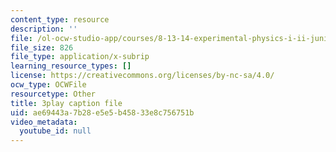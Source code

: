 ```yaml
---
content_type: resource
description: ''
file: /ol-ocw-studio-app/courses/8-13-14-experimental-physics-i-ii-junior-lab-fall-2016-spring-2017/ae69443a7b28e5e5b45833e8c756751b_OWoeymcWpPw.srt
file_size: 826
file_type: application/x-subrip
learning_resource_types: []
license: https://creativecommons.org/licenses/by-nc-sa/4.0/
ocw_type: OCWFile
resourcetype: Other
title: 3play caption file
uid: ae69443a-7b28-e5e5-b458-33e8c756751b
video_metadata:
  youtube_id: null
---
```

